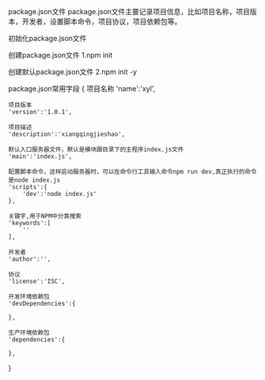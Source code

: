 package.json文件
package.json文件主要记录项目信息，比如项目名称，项目版本，开发者，设置脚本命令，项目协议，项目依赖包等。

初始化package.json文件

创建package.json文件
1.npm init

创建默认package.json文件
2.npm init -y

package.json常用字段
{
    项目名称
    'name':'xyl',

    项目版本
    'version':'1.0.1',
    
    项目描述
    'description':'xiangqingjieshao',
    
    默认入口服务器文件，默认是模块跟目录下的主程序index.js文件
    'main':'index.js',
    
    配置脚本命令，这样启动服务器时，可以在命令行工具输入命令npm run dev,真正执行的命令是node index.js
    'scripts':{
        'dev':'node index.js'
    },
    
    关键字,用于NPM中分类搜索
    'keywords':[
        ''        
    ],
    
    开发者
    'author':'',
    
    协议
    'license':'ISC',
    
    开发环境依赖包
    'devDependencies':{
    
    },
    
    生产环境依赖包
    'dependencies':{
    
    },


}